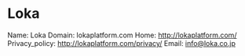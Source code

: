 
# Loka

Name: Loka
Domain: lokaplatform.com
Home: http://lokaplatform.com/
Privacy_policy: http://lokaplatform.com/privacy/
Email: info@loka.co.jp
